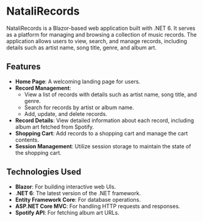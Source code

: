 # NataliRecords

NataliRecords is a Blazor-based web application built with .NET 6. It serves as a platform for managing and browsing a collection of music records. The application allows users to view, search, and manage records, including details such as artist name, song title, genre, and album art.

## Features

- **Home Page**: A welcoming landing page for users.
- **Record Management**: 
  - View a list of records with details such as artist name, song title, and genre.
  - Search for records by artist or album name.
  - Add, update, and delete records.
- **Record Details**: View detailed information about each record, including album art fetched from Spotify.
- **Shopping Cart**: Add records to a shopping cart and manage the cart contents.
- **Session Management**: Utilize session storage to maintain the state of the shopping cart.

## Technologies Used

- **Blazor**: For building interactive web UIs.
- **.NET 6**: The latest version of the .NET framework.
- **Entity Framework Core**: For database operations.
- **ASP.NET Core MVC**: For handling HTTP requests and responses.
- **Spotify API**: For fetching album art URLs.

